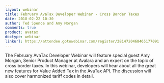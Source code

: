 ```yaml
---
layout: webinar
title: February AvaTax Developer Webinar - Cross Border Taxes
date: 2018-02-22 10:30
author: Ted Spence and Amy Morgan
comments: true
product: avatax
doctype: webinar
linkurl: https://attendee.gotowebinar.com/register/2814720468465177091
---
```


The February AvaTax Developer Webinar will feature special guest Amy Morgan, Senior Product Manager at Avalara and an expert on the topic of cross border taxes. In this webinar, developers will hear about all the great new features for Value Added Tax in the AvaTax API. The discussion will also cover harmonized tariff codes in detail.

